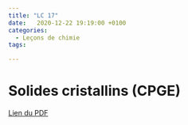 ```yaml
---
title: "LC 17"
date:   2020-12-22 19:19:00 +0100
categories:
  - Leçons de chimie
tags:

---
```

# Solides cristallins (CPGE)

[Lien du PDF](/assets/pdf/LC16.pdf)

<object class="pdf fitvidsignore" data="/assets/pdf/LC16.pdf" type="application/pdf"></object>
